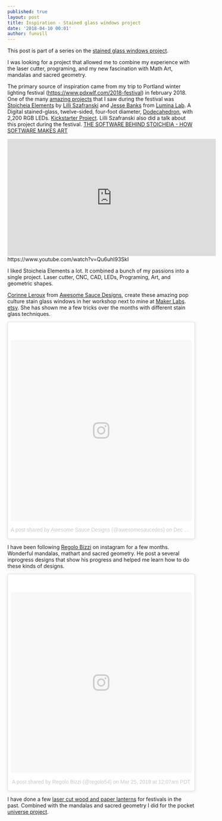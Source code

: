 ```yaml
---
published: true
layout: post
title: Inspiration - Stained glass windows project
date: '2018-04-10 00:01'
author: funvill
---
```


This post is part of a series on the [stained glass windows project](https://blog.abluestar.com/projects/2018-stained-glass-window). 

I was looking for a project that allowed me to combine my experience with the laser cutter, programing, and my new fascination with Math Art, mandalas and sacred geometry. 

The primary source of inspiration came from my trip to Portland winter lighting festival (https://www.pdxwlf.com/2018-festival) in february 2018. One of the many [amazing projects](https://www.instagram.com/p/BfHMFCvB2TA/?taken-by=funvill) that I saw during the festival was [Stoicheia Elements](https://www.pdxwlf.com/b41) by [Lilli Szafranski](https://github.com/lillialexis) and [Jesse Banks](https://github.com/jbanks2) from [Lumina Lab](https://www.luminalabpdx.com/stoicheia-elements/). A Digital stained-glass, twelve-sided, four-foot diameter, [Dodecahedron](https://en.wikipedia.org/wiki/Dodecahedron), with 2,200 RGB LEDs. [Kickstarter Project](https://www.kickstarter.com/projects/620607414/stoicheia-elements-digital-stained-glass-art-insta). Lilli Szafranski also did a talk about this project during the festival. [THE SOFTWARE BEHIND STOICHEIA - HOW SOFTWARE MAKES ART](https://www.pdxwlf.com/szafranski) 

<iframe width="560" height="315" src="https://www.youtube.com/embed/Qu6uhI93SkI" frameborder="0" allow="autoplay; encrypted-media" allowfullscreen></iframe> 
https://www.youtube.com/watch?v=Qu6uhI93SkI 

I liked Stoicheia Elements a lot. It combined a bunch of my passions into a single project. Laser cutter, CNC, CAD, LEDs, Programing, Art, and geometric shapes. 

[Corinne Leroux](https://www.instagram.com/awesomesaucedes/) from [Awesome Sauce Designs](http://awesomesaucedesigns.com/), create these amazing pop culture stain glass windows in her workshop next to mine at [Maker Labs](http://www.makerlabs.com/). [etsy](https://www.etsy.com/shop/awesomesaucedesigns). She has shown me a few tricks over the months with different stain glass techniques. 

<blockquote class="instagram-media" data-instgrm-permalink="https://www.instagram.com/p/Bc54ugugnUF/" data-instgrm-version="8" style=" background:#FFF; border:0; border-radius:3px; box-shadow:0 0 1px 0 rgba(0,0,0,0.5),0 1px 10px 0 rgba(0,0,0,0.15); margin: 1px; max-width:658px; padding:0; width:99.375%; width:-webkit-calc(100% - 2px); width:calc(100% - 2px);"><div style="padding:8px;"> <div style=" background:#F8F8F8; line-height:0; margin-top:40px; padding:50.0% 0; text-align:center; width:100%;"> <div style=" background:url(data:image/png;base64,iVBORw0KGgoAAAANSUhEUgAAACwAAAAsCAMAAAApWqozAAAABGdBTUEAALGPC/xhBQAAAAFzUkdCAK7OHOkAAAAMUExURczMzPf399fX1+bm5mzY9AMAAADiSURBVDjLvZXbEsMgCES5/P8/t9FuRVCRmU73JWlzosgSIIZURCjo/ad+EQJJB4Hv8BFt+IDpQoCx1wjOSBFhh2XssxEIYn3ulI/6MNReE07UIWJEv8UEOWDS88LY97kqyTliJKKtuYBbruAyVh5wOHiXmpi5we58Ek028czwyuQdLKPG1Bkb4NnM+VeAnfHqn1k4+GPT6uGQcvu2h2OVuIf/gWUFyy8OWEpdyZSa3aVCqpVoVvzZZ2VTnn2wU8qzVjDDetO90GSy9mVLqtgYSy231MxrY6I2gGqjrTY0L8fxCxfCBbhWrsYYAAAAAElFTkSuQmCC); display:block; height:44px; margin:0 auto -44px; position:relative; top:-22px; width:44px;"></div></div><p style=" color:#c9c8cd; font-family:Arial,sans-serif; font-size:14px; line-height:17px; margin-bottom:0; margin-top:8px; overflow:hidden; padding:8px 0 7px; text-align:center; text-overflow:ellipsis; white-space:nowrap;"><a href="https://www.instagram.com/p/Bc54ugugnUF/" style=" color:#c9c8cd; font-family:Arial,sans-serif; font-size:14px; font-style:normal; font-weight:normal; line-height:17px; text-decoration:none;" target="_blank">A post shared by Awesome Sauce Designs (@awesomesaucedes)</a> on <time style=" font-family:Arial,sans-serif; font-size:14px; line-height:17px;" datetime="2017-12-20T00:47:41+00:00">Dec 19, 2017 at 4:47pm PST</time></p></div></blockquote> <script async defer src="//www.instagram.com/embed.js"></script> 

I have been following [Regolo Bizzi](https://www.instagram.com/regolo54/) on instagram for a few months. Wonderful mandalas, mathart and sacred geometry. He post a several inprogress designs that show his progress and helped me learn how to do these kinds of designs.

<blockquote class="instagram-media" data-instgrm-permalink="https://www.instagram.com/p/BgvLwFvlehO/" data-instgrm-version="8" style=" background:#FFF; border:0; border-radius:3px; box-shadow:0 0 1px 0 rgba(0,0,0,0.5),0 1px 10px 0 rgba(0,0,0,0.15); margin: 1px; max-width:658px; padding:0; width:99.375%; width:-webkit-calc(100% - 2px); width:calc(100% - 2px);"><div style="padding:8px;"> <div style=" background:#F8F8F8; line-height:0; margin-top:40px; padding:50.0% 0; text-align:center; width:100%;"> <div style=" background:url(data:image/png;base64,iVBORw0KGgoAAAANSUhEUgAAACwAAAAsCAMAAAApWqozAAAABGdBTUEAALGPC/xhBQAAAAFzUkdCAK7OHOkAAAAMUExURczMzPf399fX1+bm5mzY9AMAAADiSURBVDjLvZXbEsMgCES5/P8/t9FuRVCRmU73JWlzosgSIIZURCjo/ad+EQJJB4Hv8BFt+IDpQoCx1wjOSBFhh2XssxEIYn3ulI/6MNReE07UIWJEv8UEOWDS88LY97kqyTliJKKtuYBbruAyVh5wOHiXmpi5we58Ek028czwyuQdLKPG1Bkb4NnM+VeAnfHqn1k4+GPT6uGQcvu2h2OVuIf/gWUFyy8OWEpdyZSa3aVCqpVoVvzZZ2VTnn2wU8qzVjDDetO90GSy9mVLqtgYSy231MxrY6I2gGqjrTY0L8fxCxfCBbhWrsYYAAAAAElFTkSuQmCC); display:block; height:44px; margin:0 auto -44px; position:relative; top:-22px; width:44px;"></div></div><p style=" color:#c9c8cd; font-family:Arial,sans-serif; font-size:14px; line-height:17px; margin-bottom:0; margin-top:8px; overflow:hidden; padding:8px 0 7px; text-align:center; text-overflow:ellipsis; white-space:nowrap;"><a href="https://www.instagram.com/p/BgvLwFvlehO/" style=" color:#c9c8cd; font-family:Arial,sans-serif; font-size:14px; font-style:normal; font-weight:normal; line-height:17px; text-decoration:none;" target="_blank">A post shared by Regolo Bizzi (@regolo54)</a> on <time style=" font-family:Arial,sans-serif; font-size:14px; line-height:17px;" datetime="2018-03-25T07:07:51+00:00">Mar 25, 2018 at 12:07am PDT</time></p></div></blockquote> <script async defer src="//www.instagram.com/embed.js"></script>

I have done a few [laser cut wood and paper lanterns](https://blog.abluestar.com/day-81-voronoi-tower) for festivals in the past. Combined with the mandalas and sacred geometry I did for the pocket [universe project](https://blog.abluestar.com/projects/2015-pocketuniverse). 

